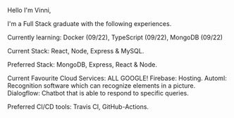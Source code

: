 Hello I'm Vinni,

I'm a Full Stack graduate with the following experiences.  

Currently learning:
Docker (09/22),
TypeScript (09/22),
MongoDB (09/22)

Current Stack: React, Node, Express & MySQL.

Preferred Stack: MongoDB, Express, React & Node.

Current Favourite Cloud Services: ALL GOOGLE! 
 Firebase: Hosting.
 Automl: Recognition software which can recognize elements in a picture.
 Dialogflow: Chatbot that is able to respond to specific queries.

Preferred CI/CD tools: Travis CI, GitHub-Actions.







<!--
**sionepeni/sionepeni** is a ✨ _special_ ✨ repository because its `README.md` (this file) appears on your GitHub profile.

Here are some ideas to get you started:

- 🔭 I’m currently working on ...
- 🌱 I’m currently learning ...
- 👯 I’m looking to collaborate on ...
- 🤔 I’m looking for help with ...
- 💬 Ask me about ...
- 📫 How to reach me: ...
- 😄 Pronouns: ...
- ⚡ Fun fact: ...
-->

